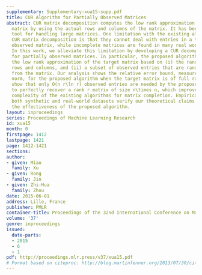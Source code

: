 ```yaml
---
supplementary: Supplementary:xua15-supp.pdf
title: CUR Algorithm for Partially Observed Matrices
abstract: CUR matrix decomposition computes the low rank approximation of a given
  matrix by using the actual rows and columns of the matrix. It has been a very useful
  tool for handling large matrices. One limitation with the existing algorithms for
  CUR matrix decomposition is that they cannot deal with entries in a \it partially
  observed matrix, while incomplete matrices are found in many real world applications.
  In this work, we alleviate this limitation by developing a CUR decomposition algorithm
  for partially observed matrices. In particular, the proposed algorithm computes
  the low rank approximation of the target matrix based on (i) the randomly sampled
  rows and columns, and (ii) a subset of observed entries that are randomly sampled
  from the matrix. Our analysis shows the relative error bound, measured by spectral
  norm, for the proposed algorithm when the target matrix is of full rank. We also
  show that only O(n r\ln r) observed entries are needed by the proposed algorithm
  to perfectly recover a rank r matrix of size n\times n, which improves the sample
  complexity of the existing algorithms for matrix completion. Empirical studies on
  both synthetic and real-world datasets verify our theoretical claims and demonstrate
  the effectiveness of the proposed algorithm.
layout: inproceedings
series: Proceedings of Machine Learning Research
id: xua15
month: 0
firstpage: 1412
lastpage: 1421
page: 1412-1421
sections: 
author:
- given: Miao
  family: Xu
- given: Rong
  family: Jin
- given: Zhi-Hua
  family: Zhou
date: 2015-06-01
address: Lille, France
publisher: PMLR
container-title: Proceedings of the 32nd International Conference on Machine Learning
volume: '37'
genre: inproceedings
issued:
  date-parts:
  - 2015
  - 6
  - 1
pdf: http://proceedings.mlr.press/v37/xua15.pdf
# Format based on citeproc: http://blog.martinfenner.org/2013/07/30/citeproc-yaml-for-bibliographies/
---
```

